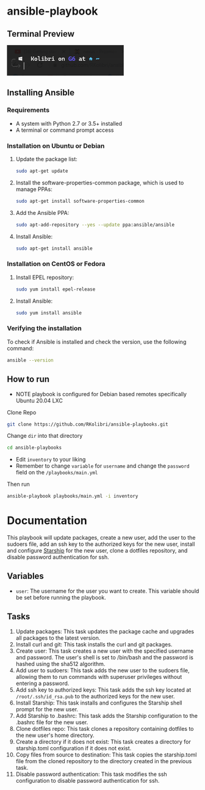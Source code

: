 # ansible-playbook


## Terminal Preview
<img src="preview.png" alt="preview image">

## Installing Ansible 
### Requirements
- A system with Python 2.7 or 3.5+ installed
- A terminal or command prompt access

### Installation on Ubuntu or Debian
1. Update the package list: 
    ```bash
    sudo apt-get update
    ```
2. Install the software-properties-common package, which is used to manage PPAs: 
    ```bash
    sudo apt-get install software-properties-common
    ```
3. Add the Ansible PPA: 
    ```bash
    sudo apt-add-repository --yes --update ppa:ansible/ansible
    ```
4. Install Ansible: 
    ```bash
    sudo apt-get install ansible
    ```

### Installation on CentOS or Fedora
1. Install EPEL repository: 
    ```bash
    sudo yum install epel-release
    ```
2. Install Ansible: 
    ```bash
    sudo yum install ansible
    ```

### Verifying the installation
To check if Ansible is installed and check the version, use the following command:
```bash
ansible --version
```

## How to run

- NOTE playbook is configured for Debian based remotes specifically Ubuntu 20.04 LXC

Clone Repo 
```bash
git clone https://github.com/RKolibri/ansible-playbooks.git 
```
Change `dir`  into that directory
```bash
cd ansible-playbooks
```

* Edit `inventory` to your liking
* Remember to change ``variable`` for `username` and change the  `password` field on the  `/playbooks/main.yml`

Then run

```bash
ansible-playbook playbooks/main.yml -i inventory
```
# Documentation

This playbook will update packages, create a new user, add the user to the sudoers file, add an ssh key to the authorized keys for the new user, install and configure [Starship](https://starship.rs/) for the new user, clone a dotfiles repository, and disable password authentication for ssh.

## Variables
- `user`: The username for the user you want to create. This variable should be set before running the playbook.

## Tasks

1. Update packages: This task updates the package cache and upgrades all packages to the latest version.
2. Install curl and git: This task installs the curl and git packages.
3. Create user: This task creates a new user with the specified username and password. The user's shell is set to /bin/bash and the password is hashed using the sha512 algorithm.
4. Add user to sudoers: This task adds the new user to the sudoers file, allowing them to run commands with superuser privileges without entering a password.
5. Add ssh key to authorized keys: This task adds the ssh key located at `/root/.ssh/id_rsa.pub` to the authorized keys for the new user.
6. Install Starship: This task installs and configures the Starship shell prompt for the new user.
7. Add Starship to .bashrc: This task adds the Starship configuration to the .bashrc file for the new user.
8. Clone dotfiles repo: This task clones a repository containing dotfiles to the new user's home directory.
9. Create a directory if it does not exist: This task creates a directory for starship.toml configuration if it does not exist.
10. Copy files from source to destination: This task copies the starship.toml file from the cloned repository to the directory created in the previous task.
11. Disable password authentication: This task modifies the ssh configuration to disable password authentication for ssh.
